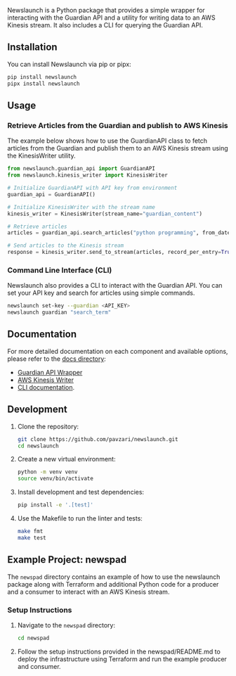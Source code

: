 Newslaunch is a Python package that provides a simple wrapper for interacting with the Guardian API and a utility for writing data to an AWS Kinesis stream. It also includes a CLI for querying the Guardian API.

## Installation

You can install Newslaunch via pip or pipx:

```bash
pip install newslaunch
pipx install newslaunch
```

## Usage

### Retrieve Articles from the Guardian and publish to AWS Kinesis

The example below shows how to use the GuardianAPI class to fetch articles from the Guardian and publish them to an AWS Kinesis stream using the KinesisWriter utility.

```python
from newslaunch.guardian_api import GuardianAPI
from newslaunch.kinesis_writer import KinesisWriter

# Initialize GuardianAPI with API key from environment
guardian_api = GuardianAPI()

# Initialize KinesisWriter with the stream name
kinesis_writer = KinesisWriter(stream_name="guardian_content")

# Retrieve articles
articles = guardian_api.search_articles("python programming", from_date="2023-01-01")

# Send articles to the Kinesis stream
response = kinesis_writer.send_to_stream(articles, record_per_entry=True)
```

### Command Line Interface (CLI)

Newslaunch also provides a CLI to interact with the Guardian API. You can set your API key and search for articles using simple commands.

```bash
newslaunch set-key --guardian <API_KEY>
newslaunch guardian "search_term"
```

## Documentation

For more detailed documentation on each component and available options, please refer to the [docs directory](docs/):

- [Guardian API Wrapper](docs/guardian_api.md)
- [AWS Kinesis Writer](docs/kinesis_writer.md)
- [CLI documentation](docs/cli.md).

## Development

1. Clone the repository:

   ```bash
   git clone https://github.com/pavzari/newslaunch.git
   cd newslaunch
   ```

2. Create a new virtual environment:

   ```bash
   python -m venv venv
   source venv/bin/activate
   ```

3. Install development and test dependencies:

   ```bash
   pip install -e '.[test]'
   ```

4. Use the Makefile to run the linter and tests:

   ```bash
   make fmt
   make test
   ```

## Example Project: newspad

The `newspad` directory contains an example of how to use the newslaunch package along with Terraform and additional Python code for a producer and a consumer to interact with an AWS Kinesis stream.

### Setup Instructions

1. Navigate to the `newspad` directory:

   ```bash
   cd newspad
   ```

2. Follow the setup instructions provided in the newspad/README.md to deploy the infrastructure using Terraform and run the example producer and consumer.
